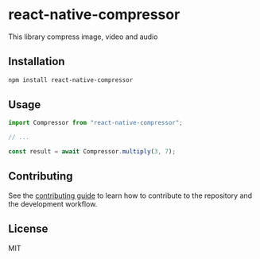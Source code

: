 # react-native-compressor

This library compress image, video and audio

## Installation

```sh
npm install react-native-compressor
```

## Usage

```js
import Compressor from "react-native-compressor";

// ...

const result = await Compressor.multiply(3, 7);
```

## Contributing

See the [contributing guide](CONTRIBUTING.md) to learn how to contribute to the repository and the development workflow.

## License

MIT
